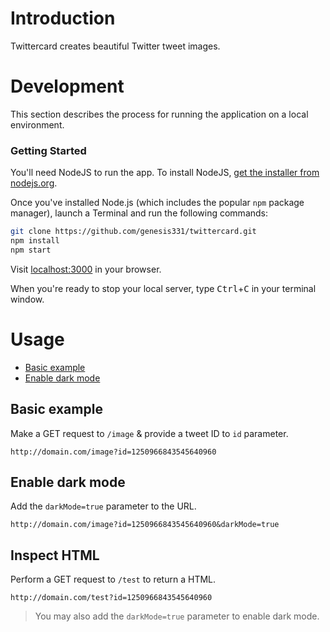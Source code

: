 # Introduction
Twittercard creates beautiful Twitter tweet images. 

# Development
This section describes the process for running the application on a local environment.

### Getting Started
You'll need NodeJS to run the app. To install NodeJS, [get the installer from nodejs.org](https://nodejs.org).

Once you've installed Node.js (which includes the popular `npm` package manager), launch a Terminal and run the following commands:

```sh
git clone https://github.com/genesis331/twittercard.git
npm install
npm start
```
Visit [localhost:3000](http://localhost:3000) in your browser.

When you're ready to stop your local server, type <kbd>Ctrl</kbd>+<kbd>C</kbd> in your terminal window.

# Usage
- [Basic example](#basic-example)
- [Enable dark mode](#enable-dark-mode)

## Basic example
Make a GET request to `/image` & provide a tweet ID to `id` parameter.
```
http://domain.com/image?id=1250966843545640960
```

## Enable dark mode
Add the `darkMode=true` parameter to the URL.
```
http://domain.com/image?id=1250966843545640960&darkMode=true
```

## Inspect HTML
Perform a GET request to `/test` to return a HTML. 
```
http://domain.com/test?id=1250966843545640960
```
> You may also add the `darkMode=true` parameter to enable dark mode.